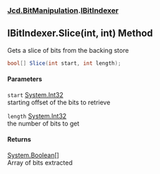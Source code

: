 ### [Jcd.BitManipulation](Jcd_BitManipulation.md 'Jcd.BitManipulation').[IBitIndexer](Jcd_BitManipulation_IBitIndexer.md 'Jcd.BitManipulation.IBitIndexer')
## IBitIndexer.Slice(int, int) Method
Gets a slice of bits from the backing store  
```csharp
bool[] Slice(int start, int length);
```
#### Parameters
<a name='Jcd_BitManipulation_IBitIndexer_Slice(int_int)_start'></a>
`start` [System.Int32](https://docs.microsoft.com/en-us/dotnet/api/System.Int32 'System.Int32')  
starting offset of the bits to retrieve
  
<a name='Jcd_BitManipulation_IBitIndexer_Slice(int_int)_length'></a>
`length` [System.Int32](https://docs.microsoft.com/en-us/dotnet/api/System.Int32 'System.Int32')  
the number of bits to get
  
#### Returns
[System.Boolean](https://docs.microsoft.com/en-us/dotnet/api/System.Boolean 'System.Boolean')[[]](https://docs.microsoft.com/en-us/dotnet/api/System.Array 'System.Array')  
Array of bits extracted
